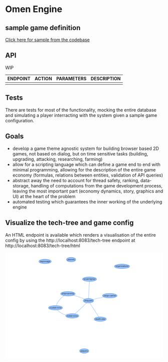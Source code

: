# Omen Engine

## sample game definition

[Click here for sample from the codebase](./src/main/resources/game_configs/space.yaml)

## API

WIP

| ENDPOINT | ACTION | PARAMETERS | DESCRIPTION  |
|----------|--------|------------|-----|
|          |        |            |     |

## Tests

There are tests for most of the functionality, mocking the entire database and simulating a player interracting with the system given a sample game configuration.

## Goals
  * develop a game theme agnostic system for building browser based 2D games, not based on dialog, but on time sensitive tasks (building, upgrading, attacking, researching, farming)
  * allow for a scripting language which can define a game end to end with minimal programming, allowing for the description of the entire game economy (formulas, relations between entities, validation of API queries)
  * abstract away the need to account for thread safety, ranking, data-storage, handling of computations from the game development process, leaving the most important part (economy dynamics, story, graphics and UI) at the heart of the problem
  * automated testing which guarantees the inner working of the underlying engine


## Visualize the tech-tree and game config

An HTML endpoint is available which renders a visualisation of the entire config by using the http://localhost:8083/tech-tree endpoint at http://localhost:8083/tech-tree/html

![tech](docs/diagram-tech-tree.png)
